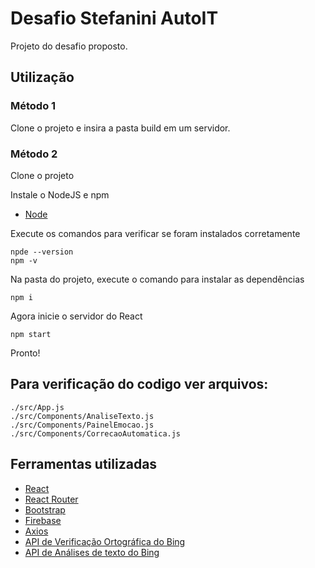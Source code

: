 # Desafio Stefanini AutoIT

Projeto do desafio proposto.

## Utilização
### Método 1
Clone o projeto e insira a pasta build em um servidor.

### Método 2
 Clone o projeto
                     
 Instale o NodeJS e npm
                    
* [Node](https://nodejs.org)

Execute os comandos para verificar se foram instalados corretamente
```
npde --version
npm -v
```
Na pasta do projeto, execute o comando para instalar as dependências
```
npm i
```
Agora inicie o servidor do React
```
npm start
```
Pronto!

## Para verificação do codigo ver arquivos:
```
./src/App.js
./src/Components/AnaliseTexto.js
./src/Components/PainelEmocao.js
./src/Components/CorrecaoAutomatica.js
```

## Ferramentas utilizadas
* [React](https://reactjs.org)
* [React Router](https://reacttraining.com/react-router)
* [Bootstrap](https://getbootstrap.com)
* [Firebase](https://firebase.google.com/)
* [Axios](https://github.com/axios/axios)
* [API de Verificação Ortográfica do Bing](https://azure.microsoft.com/pt-br/services/cognitive-services/spell-check/)
* [API de Análises de texto do Bing](https://azure.microsoft.com/pt-br/services/cognitive-services/text-analytics/)

